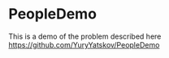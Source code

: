 # PeopleDemo
This is a demo of the problem described here https://github.com/YuryYatskov/PeopleDemo
